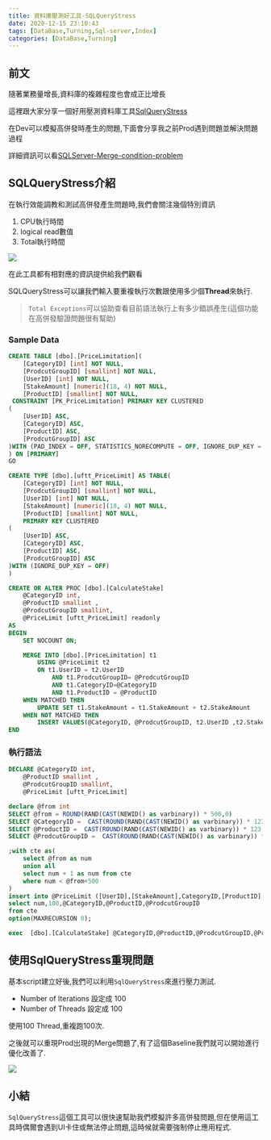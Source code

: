```yaml
---
title: 資料庫壓測好工具-SQLQueryStress
date: 2020-12-15 23:10:43
tags: [DataBase,Turning,Sql-server,Index]
categories: [DataBase,Turning]
---
```


## 前文

隨著業務量增長,資料庫的複雜程度也會成正比增長

這裡跟大家分享一個好用壓測資料庫工具[SqlQueryStress](https://github.com/ErikEJ/SqlQueryStress/)

在Dev可以模擬高併發時產生的問題,下面會分享我之前Prod遇到問題並解決問題過程

詳細資訊可以看[SQLServer-Merge-condition-problem](https://isdaniel.github.io/sqlserver-merge-condition-problem/)

## SQLQueryStress介紹

在執行效能調教和測試高併發產生問題時,我們會關注幾個特別資訊

1. CPU執行時間
2. logical read數值
3. Total執行時間

![](https://i.imgur.com/GXpaQti.png)

在此工具都有相對應的資訊提供給我們觀看

SQLQueryStress可以讓我們輸入要重複執行次數跟使用多少個**Thread**來執行.

> `Total Exceptions`可以協助查看目前語法執行上有多少錯誤產生(這個功能在高併發驗證問題很有幫助)

### Sample Data

```sql
CREATE TABLE [dbo].[PriceLimitation](
	[CategoryID] [int] NOT NULL,
	[ProdcutGroupID] [smallint] NOT NULL,
	[UserID] [int] NOT NULL,
	[StakeAmount] [numeric](18, 4) NOT NULL,
	[ProductID] [smallint] NOT NULL,
 CONSTRAINT [PK_PriceLimitation] PRIMARY KEY CLUSTERED 
(
    [UserID] ASC,
	[CategoryID] ASC,
	[ProductID] ASC,
	[ProdcutGroupID] ASC
)WITH (PAD_INDEX = OFF, STATISTICS_NORECOMPUTE = OFF, IGNORE_DUP_KEY = OFF, ALLOW_ROW_LOCKS = ON, ALLOW_PAGE_LOCKS = ON) ON [PRIMARY]
) ON [PRIMARY]
GO

CREATE TYPE [dbo].[uftt_PriceLimit] AS TABLE(
	[CategoryID] [int] NOT NULL,
	[ProdcutGroupID] [smallint] NOT NULL,
	[UserID] [int] NOT NULL,
	[StakeAmount] [numeric](18, 4) NOT NULL,
	[ProductID] [smallint] NOT NULL,
	PRIMARY KEY CLUSTERED 
(
	[UserID] ASC,
	[CategoryID] ASC,
	[ProductID] ASC,
	[ProdcutGroupID] ASC
)WITH (IGNORE_DUP_KEY = OFF)
)
```

```sql
CREATE OR ALTER PROC [dbo].[CalculateStake]
	@CategoryID int,
	@ProductID smallint ,
	@ProdcutGroupID smallint,
	@PriceLimit [uftt_PriceLimit] readonly
AS
BEGIN
	SET NOCOUNT ON;

	MERGE INTO [dbo].[PriceLimitation] t1
		USING @PriceLimit t2
		ON t1.UserID = t2.UserID 
            AND t1.ProdcutGroupID= @ProdcutGroupID
            AND t1.CategoryID=@CategoryID 
            AND t1.ProductID = @ProductID
	WHEN MATCHED THEN
		UPDATE SET t1.StakeAmount = t1.StakeAmount + t2.StakeAmount
	WHEN NOT MATCHED THEN
		INSERT VALUES(@CategoryID, @ProdcutGroupID, t2.UserID ,t2.StakeAmount, @ProductID);
END
```

### 執行語法

```sql
DECLARE @CategoryID int,
	@ProductID smallint ,
	@ProdcutGroupID smallint,  
    @PriceLimit [uftt_PriceLimit] 

declare @from int
SELECT @from = ROUND(RAND(CAST(NEWID() as varbinary)) * 500,0)
SELECT @CategoryID =  CAST(ROUND(RAND(CAST(NEWID() as varbinary)) * 123,0) as int) % 4 +1
SELECT @ProductID =  CAST(ROUND(RAND(CAST(NEWID() as varbinary)) * 123,0) as int) % 5 +1
SELECT @ProdcutGroupID =  CAST(ROUND(RAND(CAST(NEWID() as varbinary)) * 731,0) as int) % 20 +1

;with cte as(
	select @from as num
	union all
	select num + 1 as num from cte 
	where num < @from+500
) 
insert into @PriceLimit ([UserID],[StakeAmount],CategoryID,[ProductID],[ProdcutGroupID])
select num,100,@CategoryID,@ProductID,@ProdcutGroupID
from cte
option(MAXRECURSION 0);

exec  [dbo].[CalculateStake] @CategoryID,@ProductID,@ProdcutGroupID,@PriceLimit
```

## 使用SqlQueryStress重現問題

基本script建立好後,我們可以利用`SqlQueryStress`來進行壓力測試.

* Number of Iterations 設定成 100
* Number of Threads 設定成 100

使用100 Thread,重複跑100次.

之後就可以重現Prod出現的Merge問題了,有了這個Baseline我們就可以開始進行優化改善了.

![](https://i.imgur.com/XWELYJy.png)

## 小結

`SqlQueryStress`這個工具可以很快速幫助我們模擬許多高併發問題,但在使用這工具時偶爾會遇到UI卡住或無法停止問題,這時候就需要強制停止應用程式.

